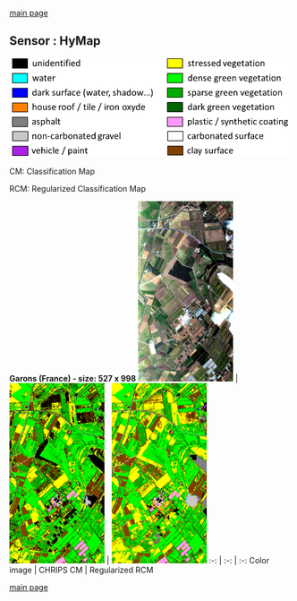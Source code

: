 [main page](index.md)</center>

## Sensor : HyMap

<p align="center">
<img src="Complements/Legende_classif_ligne_v2.png" width="500" />
</p>

CM: Classification Map

RCM: Regularized Classification Map

**Garons (France)  -  size: 527 x 998**
<img src="Images_COULEUR/HyMap_Garons_00_IMAGE.jpg" width="170" /> | <img src="Images_CLASSIF/HyMap_Garons_01_CLASSIF.png" width="170" /> | <img src="Images_REGUL/HyMap_Garons_02_REGUL.png" width="170" />
:-: | :-: | :-:
Color image | CHRIPS CM | Regularized RCM

[main page](index.md)

